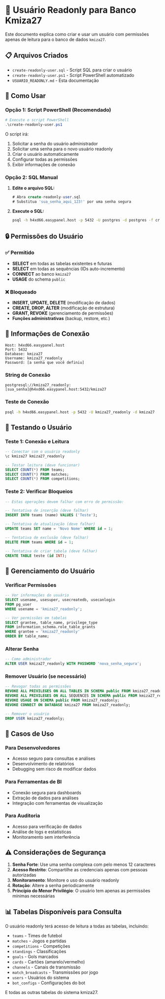 # 🔐 Usuário Readonly para Banco Kmiza27

Este documento explica como criar e usar um usuário com permissões apenas de leitura para o banco de dados `kmiza27`.

## 📋 Arquivos Criados

- `create-readonly-user.sql` - Script SQL para criar o usuário
- `create-readonly-user.ps1` - Script PowerShell automatizado
- `USUARIO_READONLY.md` - Esta documentação

## 🚀 Como Usar

### Opção 1: Script PowerShell (Recomendado)

```powershell
# Execute o script PowerShell
.\create-readonly-user.ps1
```

O script irá:
1. Solicitar a senha do usuário administrador
2. Solicitar uma senha para o novo usuário readonly
3. Criar o usuário automaticamente
4. Configurar todas as permissões
5. Exibir informações de conexão

### Opção 2: SQL Manual

1. **Edite o arquivo SQL:**
   ```sql
   # Abra create-readonly-user.sql
   # Substitua 'sua_senha_aqui_123!' por uma senha segura
   ```

2. **Execute o SQL:**
   ```bash
   psql -h h4xd66.easypanel.host -p 5432 -U postgres -d postgres -f create-readonly-user.sql
   ```

## 🔒 Permissões do Usuário

### ✅ Permitido
- **SELECT** em todas as tabelas existentes e futuras
- **SELECT** em todas as sequências (IDs auto-incremento)
- **CONNECT** ao banco `kmiza27`
- **USAGE** do schema `public`

### ❌ Bloqueado
- **INSERT, UPDATE, DELETE** (modificação de dados)
- **CREATE, DROP, ALTER** (modificação de estrutura)
- **GRANT, REVOKE** (gerenciamento de permissões)
- **Funções administrativas** (backup, restore, etc.)

## 📝 Informações de Conexão

```
Host: h4xd66.easypanel.host
Port: 5432
Database: kmiza27
Username: kmiza27_readonly
Password: [a senha que você definiu]
```

### String de Conexão
```
postgresql://kmiza27_readonly:[sua_senha]@h4xd66.easypanel.host:5432/kmiza27
```

### Teste de Conexão
```bash
psql -h h4xd66.easypanel.host -p 5432 -U kmiza27_readonly -d kmiza27
```

## 🧪 Testando o Usuário

### Teste 1: Conexão e Leitura
```sql
-- Conectar com o usuário readonly
\c kmiza27 kmiza27_readonly

-- Testar leitura (deve funcionar)
SELECT COUNT(*) FROM teams;
SELECT COUNT(*) FROM matches;
SELECT COUNT(*) FROM competitions;
```

### Teste 2: Verificar Bloqueios
```sql
-- Estas operações devem falhar com erro de permissão:

-- Tentativa de inserção (deve falhar)
INSERT INTO teams (name) VALUES ('Teste');

-- Tentativa de atualização (deve falhar)
UPDATE teams SET name = 'Novo Nome' WHERE id = 1;

-- Tentativa de exclusão (deve falhar)
DELETE FROM teams WHERE id = 1;

-- Tentativa de criar tabela (deve falhar)
CREATE TABLE teste (id INT);
```

## 🔧 Gerenciamento do Usuário

### Verificar Permissões
```sql
-- Ver informações do usuário
SELECT usename, usesuper, usecreatedb, usecanlogin 
FROM pg_user 
WHERE usename = 'kmiza27_readonly';

-- Ver permissões em tabelas
SELECT grantee, table_name, privilege_type 
FROM information_schema.role_table_grants 
WHERE grantee = 'kmiza27_readonly'
ORDER BY table_name;
```

### Alterar Senha
```sql
-- Como administrador
ALTER USER kmiza27_readonly WITH PASSWORD 'nova_senha_segura';
```

### Remover Usuário (se necessário)
```sql
-- Revogar todas as permissões
REVOKE ALL PRIVILEGES ON ALL TABLES IN SCHEMA public FROM kmiza27_readonly;
REVOKE ALL PRIVILEGES ON ALL SEQUENCES IN SCHEMA public FROM kmiza27_readonly;
REVOKE USAGE ON SCHEMA public FROM kmiza27_readonly;
REVOKE CONNECT ON DATABASE kmiza27 FROM kmiza27_readonly;

-- Remover o usuário
DROP USER kmiza27_readonly;
```

## 🎯 Casos de Uso

### Para Desenvolvedores
- Acesso seguro para consultas e análises
- Desenvolvimento de relatórios
- Debugging sem risco de modificar dados

### Para Ferramentas de BI
- Conexão segura para dashboards
- Extração de dados para análises
- Integração com ferramentas de visualização

### Para Auditoria
- Acesso para verificação de dados
- Análise de logs e estatísticas
- Monitoramento sem interferência

## ⚠️ Considerações de Segurança

1. **Senha Forte**: Use uma senha complexa com pelo menos 12 caracteres
2. **Acesso Restrito**: Compartilhe as credenciais apenas com pessoas autorizadas
3. **Monitoramento**: Monitore o uso do usuário readonly
4. **Rotação**: Altere a senha periodicamente
5. **Princípio do Menor Privilégio**: O usuário tem apenas as permissões mínimas necessárias

## 📊 Tabelas Disponíveis para Consulta

O usuário readonly terá acesso de leitura a todas as tabelas, incluindo:

- `teams` - Times de futebol
- `matches` - Jogos e partidas
- `competitions` - Competições
- `standings` - Classificações
- `goals` - Gols marcados
- `cards` - Cartões (amarelo/vermelho)
- `channels` - Canais de transmissão
- `match_broadcasts` - Transmissões por jogo
- `users` - Usuários do sistema
- `bot_configs` - Configurações do bot

E todas as outras tabelas do sistema kmiza27. 